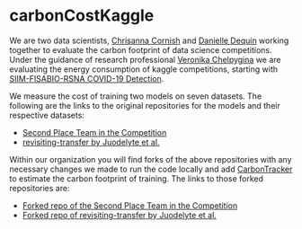 # carbonCostKaggle

We are two data scientists, [Chrisanna Cornish](https://github.com/Xannadoo) and [Danielle Dequin](https://github.com/dmdequin) working together to evaluate the carbon footprint of data science competitions. Under the guidance of research professional [Veronika Chelpygina](https://github.com/vcheplygina) we are evaluating the energy consumption of kaggle competitions, starting with [SIIM-FISABIO-RSNA COVID-19 Detection](https://www.kaggle.com/competitions/siim-covid19-detection/data).

We measure the cost of training two models on seven datasets. The following are the links to the original repositories for the models and their respective datasets:
- [Second Place Team in the Competition](https://github.com/nvnnghia/siim2021)
- [revisiting-transfer by Juodelyte et al.](https://github.com/DovileDo/revisiting-transfer)

Within our organization you will find forks of the above repositories with any necessary changes we made to run the code locally and add [CarbonTracker](https://github.com/lfwa/carbontracker) to estimate the carbon footprint of training. The links to those forked repositories are:
- [Forked repo of the Second Place Team in the Competition](https://github.com/carbonCostKaggle/siim2021)
- [Forked repo of revisiting-transfer by Juodelyte et al.](https://github.com/carbonCostKaggle/revisiting-transfer)


